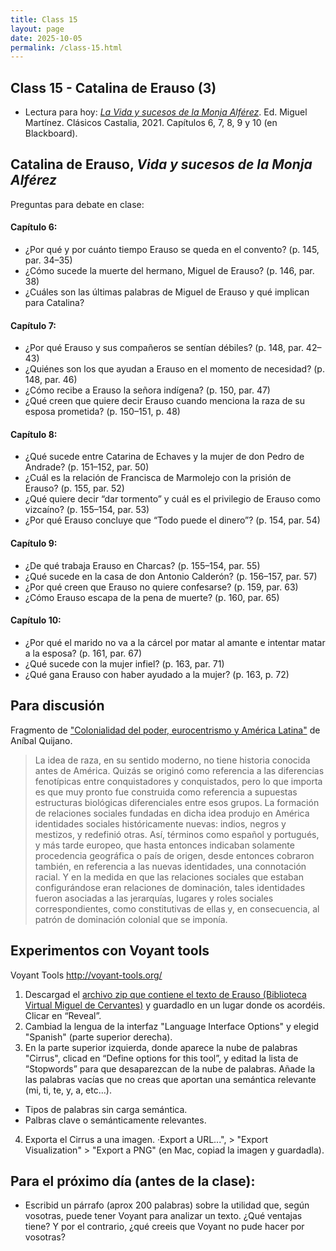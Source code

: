 ```yaml
---
title: Class 15
layout: page
date: 2025-10-05
permalink: /class-15.html
---
```


## Class 15 - Catalina de Erauso (3)

- Lectura para hoy: [*La Vida y sucesos de la Monja Alférez*](https://www.courses.miami.edu/ultra/courses/_665635_1/cl/outline). Ed. Miguel Martínez. Clásicos Castalia, 2021. Capítulos 6, 7, 8, 9 y 10 (en Blackboard).
 

## Catalina de Erauso, *Vida y sucesos de la Monja Alférez*

Preguntas para debate en clase:

#### Capítulo 6: 
- ¿Por qué y por cuánto tiempo Erauso se queda en el convento? (p. 145, par. 34–35)
- ¿Cómo sucede la muerte del hermano, Miguel de Erauso? (p. 146, par. 38)
- ¿Cuáles son las últimas palabras de Miguel de Erauso y qué implican para Catalina?

#### Capítulo 7:
- ¿Por qué Erauso y sus compañeros se sentían débiles? (p. 148, par. 42–43)
- ¿Quiénes son los que ayudan a Erauso en el momento de necesidad? (p. 148, par. 46)
- ¿Cómo recibe a Erauso la señora indígena? (p. 150, par. 47)
- ¿Qué creen que quiere decir Erauso cuando menciona la raza de su esposa prometida? (p. 150–151, p. 48)

#### Capítulo 8:
- ¿Qué sucede entre Catarina de Echaves y la mujer de don Pedro de Andrade? (p. 151–152, par. 50)
- ¿Cuál es la relación de Francisca de Marmolejo con la prisión de Erauso? (p. 155, par. 52)
- ¿Qué quiere decir “dar tormento” y cuál es el privilegio de Erauso como vizcaíno? (p. 155–154, par. 53)
- ¿Por qué Erauso concluye que “Todo puede el dinero”? (p. 154, par. 54)

#### Capítulo 9:
- ¿De qué trabaja Erauso en Charcas? (p. 155–154, par. 55)
- ¿Qué sucede en la casa de don Antonio Calderón? (p. 156–157, par. 57)
- ¿Por qué creen que Erauso no quiere confesarse? (p. 159, par. 63)
- ¿Cómo Erauso escapa de la pena de muerte? (p. 160, par. 65)

#### Capítulo 10:
- ¿Por qué el marido no va a la cárcel por matar al amante e intentar matar a la esposa? (p. 161, par. 67)
- ¿Qué sucede con la mujer infiel? (p. 163, par. 71)
- ¿Qué gana Erauso con haber ayudado a la mujer? (p. 163, p. 72)

## Para discusión

Fragmento de ["Colonialidad del poder, eurocentrismo y América Latina"](https://biblioteca.clacso.edu.ar/clacso/se/20140507042402/eje3-8.pdf) de Aníbal Quijano.

> La idea de raza, en su sentido moderno, no tiene historia conocida antes de América. Quizás se originó como referencia a las diferencias fenotípicas entre conquistadores y conquistados, pero lo que importa es que muy pronto fue construida como referencia a supuestas estructuras biológicas diferenciales entre esos grupos. La formación de relaciones sociales fundadas en dicha idea produjo en América identidades sociales históricamente nuevas: indios, negros y mestizos, y redefinió otras. Así, términos como español y portugués, y más tarde europeo, que hasta entonces indicaban solamente procedencia geográfica o país de origen, desde
entonces cobraron también, en referencia a las nuevas identidades, una connotación racial. Y en la medida en que las relaciones sociales que estaban configurándose eran relaciones de dominación, tales identidades fueron asociadas a las jerarquías, lugares y roles sociales correspondientes, como constitutivas de ellas y, en consecuencia, al patrón de dominación colonial que se imponía.


## Experimentos con Voyant tools 

Voyant Tools <http://voyant-tools.org/> 

1. Descargad el [archivo zip que contiene el texto de Erauso (Biblioteca Virtual Miguel de Cervantes)](https://github.com/dh-miami/SPA_410_Fall25/raw/refs/heads/main/_posts/Proyecto3_Erauso/Erauso.zip) y guardadlo en un lugar donde os acordéis. Clicar en “Reveal”.
2. Cambiad la lengua de la interfaz "Language Interface Options" y elegid "Spanish" (parte superior derecha). 
3. En la parte superior izquierda, donde aparece la nube de palabras "Cirrus", clicad en “Define options for this tool”, y editad la lista de “Stopwords” para que desaparezcan de la nube de palabras. Añade la las palabras vacías que no creas que aportan una semántica relevante (mi, ti, te, y, a, etc…).
  - Tipos de palabras sin carga semántica.
  - Palbras clave o semánticamente relevantes.
4. Exporta el Cirrus a una imagen. ·Export a URL...", > "Export Visualization" > "Export a PNG" (en Mac, copiad la imagen y guardadla).

## Para el próximo día (antes de la clase): 
- Escribid un párrafo (aprox 200 palabras) sobre la utilidad que, según vosotras, puede tener Voyant para analizar un texto. ¿Qué ventajas tiene? Y por el contrario, ¿qué creeis que Voyant no pude hacer por vosotras? 

